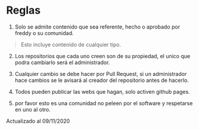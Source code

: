 # Reglas

1. Solo se admite contenido que sea referente, hecho o aprobado por freddy o su comunidad.
>Esto incluye contenido de cualquier tipo.

2. Los repositorios que cada uno creen son de su propiedad, el unico que podra cambiarlo será el administrador.

3. Cualquier cambio se debe hacer por Pull Request, si un administrador hace cambios se le avisará al creador del repositorio antes de hacerlo.

4. Todos pueden publicar las webs que hagan, solo activen github pages.

5. por favor esto es una comunidad no peleen por el software y respetarse en uno al otro.

Actualizado al 09/11/2020
